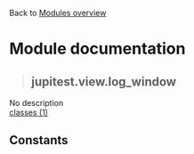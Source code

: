 Back to [Modules overview](https://github.com/pyrustic/jupitest/blob/master/docs/modules/README.md)
  
# Module documentation
>## jupitest.view.log\_window
No description
<br>
[classes (1)](https://github.com/pyrustic/jupitest/blob/master/docs/modules/content/jupitest.view.log_window/classes.md)


## Constants
```python

```

